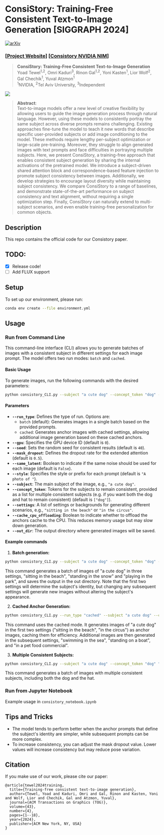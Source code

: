 # ConsiStory: Training-Free Consistent Text-to-Image Generation [SIGGRAPH 2024]

[![arXiv](https://img.shields.io/badge/arXiv-2208.01618-b31b1b.svg)](https://arxiv.org/abs/2402.03286)

### [[Project Website](https://research.nvidia.com/labs/par/consistory/)] [[Consistory NVIDIA NIM](https://build.nvidia.com/nvidia/consistory)]

> **ConsiStory: Training-Free Consistent Text-to-Image Generation**<br>
> Yoad Tewel<sup>1,2</sup>, Omri Kaduri<sup>3</sup>, Rinon Gal<sup>1,2</sup>, Yoni Kasten<sup>1</sup>, Lior Wolf<sup>2</sup>, Gal Chechik<sup>1</sup>, Yuval Atzmon<sup>1</sup> <br>
> <sup>1</sup>NVIDIA, <sup>2</sup>Tel Aviv University, <sup>3</sup>Independent

![](https://research.nvidia.com/labs/par/consistory/static/images/Teaser.jpg)

>**Abstract**: <br>
> Text-to-image models offer a new level of creative flexibility by allowing users to guide the image generation process through natural language. However, using these models to consistently portray the same subject across diverse prompts remains challenging. Existing approaches fine-tune the model to teach it new words that describe specific user-provided subjects or add image conditioning to the model. These methods require lengthy per-subject optimization or large-scale pre-training. Moreover, they struggle to align generated images with text prompts and face difficulties in portraying multiple subjects. Here, we present ConsiStory, a training-free approach that enables consistent subject generation by sharing the internal activations of the pretrained model. We introduce a subject-driven shared attention block and correspondence-based feature injection to promote subject consistency between images. Additionally, we develop strategies to encourage layout diversity while maintaining subject consistency. We compare ConsiStory to a range of baselines, and demonstrate state-of-the-art performance on subject consistency and text alignment, without requiring a single optimization step. Finally, ConsiStory can naturally extend to multi-subject scenarios, and even enable training-free personalization for common objects.

## Description
This repo contains the official code for our Consistory paper.

## TODO:
- [x] Release code!
- [ ] Add FLUX support

## Setup
To set up our environment, please run:
```bash
conda env create --file environment.yml
```

## Usage

### Run from Command Line
This command-line interface (CLI) allows you to generate batches of images with a consistent subject in different settings for each image prompt. The model offers two run modes: `batch` and `cached`.

#### Basic Usage
To generate images, run the following commands with the desired parameters:
```bash
python consistory_CLI.py --subject "a cute dog" --concept_token "dog" --settings "sitting in the beach" "in the circus" --out_dir "out"
```

#### Parameters

- **`--run_type`**: Defines the type of run. Options are:
  - `batch` (default): Generates images in a single batch based on the provided prompts.
  - `cached`: Generates anchor images with cached settings, allowing additional image generation based on these cached anchors.
- **`--gpu`**: Specifies the GPU device ID (default is `0`).
- **`--seed`**: Sets the random seed for consistent results (default is `40`).
- **`--mask_dropout`**: Defines the dropout rate for the extended attention (default is `0.5`).
- **`--same_latent`**: Boolean to indicate if the same noise should be used for each image (default is `False`).
- **`--style`**: Specifies the style or prefix for each prompt (default is `"A photo of "`).
- **`--subject`**: The main subject of the image, e.g., `"a cute dog"`.
- **`--concept_token`**: Tokens for the subjects to remain consistent, provided as a list for multiple consistent subjects (e.g. if you want both the dog and hat to remain consistent) (default is `["dog"]`).
- **`--settings`**: A list of settings or backgrounds for generating different scenarios, e.g., `"sitting in the beach"` or `"in the circus"`.
- **`--cache_cpu_offloading`**: Boolean to indicate whether to offload the anchors cache to the CPU. This reduces memory usage but may slow down generation.
- **`--out_dir`**: The output directory where generated images will be saved.

#### Example commands
1. **Batch generation:**
```bash
python consistory_CLI.py --subject "a cute dog" --concept_token "dog" --settings "sitting in the beach" "standing in the snow" "playing in the park" --out_dir "out"
```
This command generates a batch of images of "a cute dog" in three settings, "sitting in the beach", "standing in the snow" and "playing in the park", and saves the output in the out directory. Note that the first two settings will determine the subject's identity, but changing any subsequent settings will generate new images without altering the subject's appearance.

2. **Cached Anchor Generation:**
```bash
python consistory_CLI.py --run_type "cached" --subject "a cute dog" --concept_token "dog" --settings "sitting in the beach" "in the circus" "swimming in the sea" "standing on a boat" "in a pet food commercial" --out_dir "out"
```
This command uses the cached mode. It generates images of "a cute dog" in the first two settings ("sitting in the beach", "in the circus") as anchor images, caching them for efficiency. Additional images are then generated in the subsequent settings, "swimming in the sea", "standing on a boat", and "in a pet food commercial".

3. **Multiple Consistent Subjects:**
```bash
python consistory_CLI.py --subject "a cute dog" --concept_token "dog" "hat" --settings "wearing a hat" "standing in the snow" "wearing a hat, sitting in the park" --out_dir "out"
```
This command generates a batch of images with multiple consistent subjects, including both the dog and the hat.

### Run from Jupyter Notebook
Example usage in `consistory_notebook.ipynb`

## Tips and Tricks
- The model tends to perform better when the anchor prompts that define the subject's identity are simpler, while subsequent prompts can be more complex.
- To increase consistency, you can adjust the mask dropout value. Lower values will increase consistency but may reduce pose variation.

## Citation
If you make use of our work, please cite our paper:

```
@article{tewel2024training,
  title={Training-free consistent text-to-image generation},
  author={Tewel, Yoad and Kaduri, Omri and Gal, Rinon and Kasten, Yoni and Wolf, Lior and Chechik, Gal and Atzmon, Yuval},
  journal={ACM Transactions on Graphics (TOG)},
  volume={43},
  number={4},
  pages={1--18},
  year={2024},
  publisher={ACM New York, NY, USA}
}
```